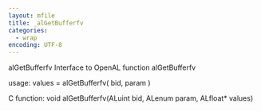 ```yaml
---
layout: mfile
title: _alGetBufferfv
categories:
  - wrap
encoding: UTF-8
---
```


alGetBufferfv  Interface to OpenAL function alGetBufferfv

usage:  values = alGetBufferfv( bid, param )

C function:  void alGetBufferfv(ALuint bid, ALenum param, ALfloat\* values)